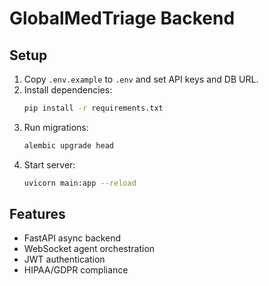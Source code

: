 # GlobalMedTriage Backend

## Setup

1. Copy `.env.example` to `.env` and set API keys and DB URL.
2. Install dependencies:
   ```bash
   pip install -r requirements.txt
   ```
3. Run migrations:
   ```bash
   alembic upgrade head
   ```
4. Start server:
   ```bash
   uvicorn main:app --reload
   ```

## Features
- FastAPI async backend
- WebSocket agent orchestration
- JWT authentication
- HIPAA/GDPR compliance
